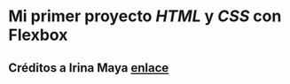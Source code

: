 # Mi primer proyecto _HTML_ y _CSS_ con Flexbox

## Créditos a Irina Maya [enlace](https://github.com/irimaya)
